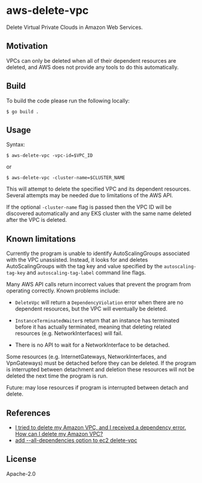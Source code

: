 # aws-delete-vpc

Delete Virtual Private Clouds in Amazon Web Services.

## Motivation

VPCs can only be deleted when all of their dependent resources are deleted, and
AWS does not provide any tools to do this automatically.

## Build

To build the code please run the following locally:

```console
$ go build .
```

## Usage

Syntax:

```console
$ aws-delete-vpc -vpc-id=$VPC_ID
```

or

```console
$ aws-delete-vpc -cluster-name=$CLUSTER_NAME
```

This will attempt to delete the specified VPC and its dependent resources.
Several attempts may be needed due to limitations of the AWS API.

If the optional `-cluster-name` flag is passed then the VPC ID will be
discovered automatically and any EKS cluster with the same name deleted after
the VPC is deleted.

## Known limitations

Currently the program is unable to identify AutoScalingGroups associated with
the VPC unassisted. Instead, it looks for and deletes AutoScalingGroups with the
tag key and value specified by the `autoscaling-tag-key` and
`autoscaling-tag-label` command line flags.

Many AWS API calls return incorrect values that prevent the program from
operating correctly. Known problems include:

* `DeleteVpc` will return a `DependencyViolation` error when there are no
  dependent resources, but the VPC will eventually be deleted.

* `InstanceTerminatedWaiter`s return that an instance has terminated before it
  has actually terminated, meaning that deleting related resources (e.g.
  NetworkInterfaces) will fail.
  
* There is no API to wait for a NetworkInterface to be detached.

Some resources (e.g. InternetGateways, NetworkInterfaces, and VpnGateways) must
be detached before they can be deleted. If the program is interrupted between
detachment and deletion these resources will not be deleted the next time the
program is run.

Future: may lose resources if program is interrupted between detach and delete.

## References

* [I tried to delete my Amazon VPC, and I received a dependency error. How can I delete my Amazon VPC?](https://aws.amazon.com/premiumsupport/knowledge-center/troubleshoot-dependency-error-delete-vpc/)
* [add --all-dependencies option to ec2 delete-vpc](https://github.com/aws/aws-cli/issues/1721)

## License

Apache-2.0
